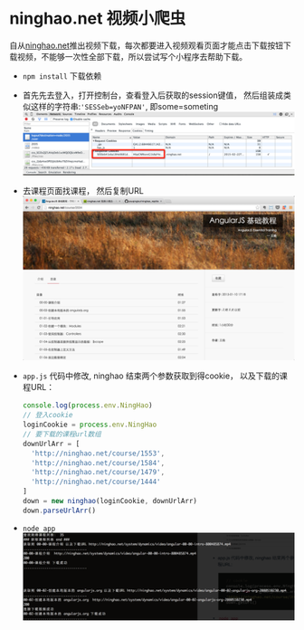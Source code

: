 # ninghao.net 视频小爬虫

自从[ninghao.net](ninghao.net)推出视频下载，每次都要进入视频观看页面才能点击下载按钮下载视频，不能够一次性全部下载，所以尝试写个小程序去帮助下载。
- `npm install`   下载依赖
- 首先先去登入，打开控制台，查看登入后获取的session键值， 然后组装成类似这样的字符串:`'SESSeb=yoNFPAN'`,  即some=someting
![Alt text](./img/1422602564164.png)

- 去课程页面找课程， 然后复制URL
![Alt text](./img/1422602832256.png)

- `app.js` 代码中修改, ninghao 结束两个参数获取到得cookie， 以及下载的课程URL：
	```js
	console.log(process.env.NingHao)
	// 登入cookie
    loginCookie = process.env.NingHao
    // 要下载的课程url数组
    downUrlArr = [
      'http://ninghao.net/course/1553',
      'http://ninghao.net/course/1584',
      'http://ninghao.net/course/1479',
      'http://ninghao.net/course/1444'
    ]
    down = new ninghao(loginCookie, downUrlArr)
    down.parseUrlArr()
	```

- `node app` 
![Alt text](./img/1422603129832.png)









